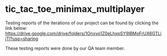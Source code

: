# tic_tac_toe_minimax_multiplayer

Testing reports of the iterations of our project can be found by clicking the link below:
https://drive.google.com/drive/folders/1Onxvo1Z0eLhxpSY9lBMoFrUX6GTLijTl?usp=sharing

These testing reports were done by our QA team member.